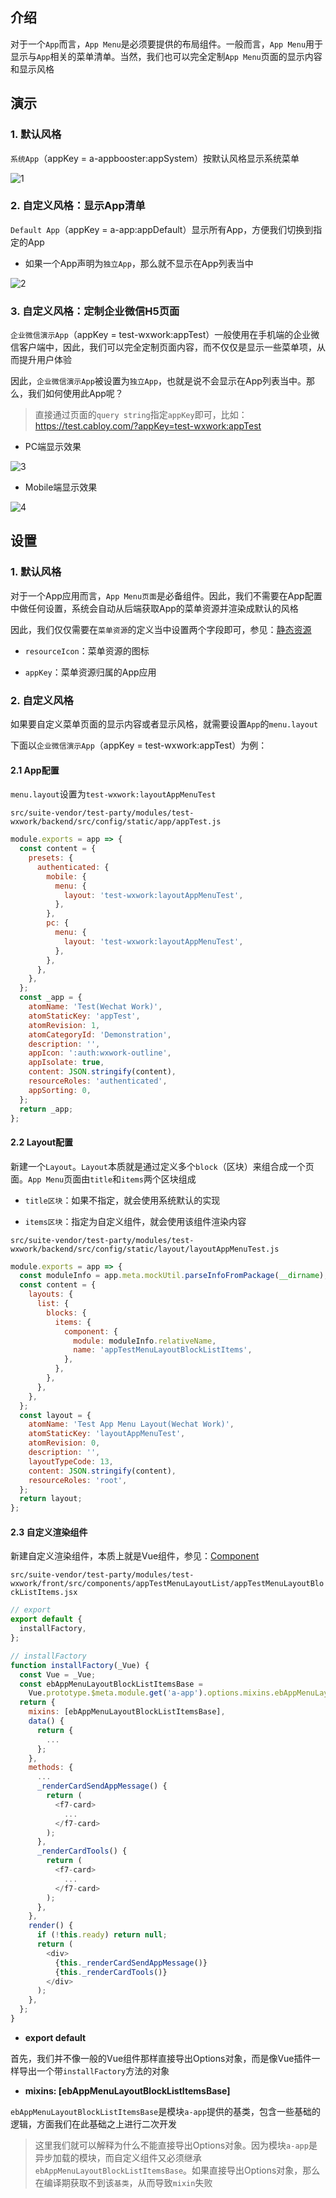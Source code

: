 ## 介绍

对于一个`App`而言，`App Menu`是必须要提供的布局组件。一般而言，`App Menu`用于显示与`App`相关的菜单清单。当然，我们也可以完全定制`App Menu`页面的显示内容和显示风格

## 演示

### 1. 默认风格

`系统App`（appKey = a-appbooster:appSystem）按默认风格显示系统菜单

![1](https://portal.cabloy.com/api/a/file/file/download/9bfcc095321349219ccfb26386d69e9d.png)

### 2. 自定义风格：显示App清单

`Default App`（appKey = a-app:appDefault）显示所有App，方便我们切换到指定的App

* 如果一个App声明为`独立App`，那么就不显示在App列表当中

![2](https://portal.cabloy.com/api/a/file/file/download/f1a41c18e15e444dab1f597888950b99.png)

### 3. 自定义风格：定制企业微信H5页面

`企业微信演示App`（appKey = test-wxwork:appTest）一般使用在手机端的企业微信客户端中，因此，我们可以完全定制页面内容，而不仅仅是显示一些菜单项，从而提升用户体验

因此，`企业微信演示App`被设置为`独立App`，也就是说不会显示在App列表当中。那么，我们如何使用此App呢？

> 直接通过页面的`query string`指定`appKey`即可，比如：<https://test.cabloy.com/?appKey=test-wxwork:appTest>

* PC端显示效果

![3](https://portal.cabloy.com/api/a/file/file/download/7fb77fdc54484e3cb79b034ef07f6b1b.png)

* Mobile端显示效果

![4](https://portal.cabloy.com/api/a/file/file/download/00ad38357f94434b92c5c6e2b23ecd6d.png)

## 设置

### 1. 默认风格

对于一个App应用而言，`App Menu页面`是必备组件。因此，我们不需要在App配置中做任何设置，系统会自动从后端获取App的菜单资源并渲染成默认的风格

因此，我们仅仅需要在`菜单资源`的定义当中设置两个字段即可，参见：[静态资源](https://cabloy.com/zh-cn/articles/resource-static.html)

* `resourceIcon`：菜单资源的图标

* `appKey`：菜单资源归属的App应用

### 2. 自定义风格

如果要自定义菜单页面的显示内容或者显示风格，就需要设置`App`的`menu.layout`

下面以`企业微信演示App`（appKey = test-wxwork:appTest）为例：

#### 2.1 App配置

`menu.layout`设置为`test-wxwork:layoutAppMenuTest`

`src/suite-vendor/test-party/modules/test-wxwork/backend/src/config/static/app/appTest.js`

``` javascript
module.exports = app => {
  const content = {
    presets: {
      authenticated: {
        mobile: {
          menu: {
            layout: 'test-wxwork:layoutAppMenuTest',
          },
        },
        pc: {
          menu: {
            layout: 'test-wxwork:layoutAppMenuTest',
          },
        },
      },
    },
  };
  const _app = {
    atomName: 'Test(Wechat Work)',
    atomStaticKey: 'appTest',
    atomRevision: 1,
    atomCategoryId: 'Demonstration',
    description: '',
    appIcon: ':auth:wxwork-outline',
    appIsolate: true,
    content: JSON.stringify(content),
    resourceRoles: 'authenticated',
    appSorting: 0,
  };
  return _app;
};
```

#### 2.2 Layout配置

新建一个`Layout`。`Layout`本质就是通过定义多个`block`（区块）来组合成一个页面。`App Menu`页面由`title`和`items`两个区块组成

* `title区块`：如果不指定，就会使用系统默认的实现

* `items区块`：指定为自定义组件，就会使用该组件渲染内容

`src/suite-vendor/test-party/modules/test-wxwork/backend/src/config/static/layout/layoutAppMenuTest.js`

``` javascript
module.exports = app => {
  const moduleInfo = app.meta.mockUtil.parseInfoFromPackage(__dirname);
  const content = {
    layouts: {
      list: {
        blocks: {
          items: {
            component: {
              module: moduleInfo.relativeName,
              name: 'appTestMenuLayoutBlockListItems',
            },
          },
        },
      },
    },
  };
  const layout = {
    atomName: 'Test App Menu Layout(Wechat Work)',
    atomStaticKey: 'layoutAppMenuTest',
    atomRevision: 0,
    description: '',
    layoutTypeCode: 13,
    content: JSON.stringify(content),
    resourceRoles: 'root',
  };
  return layout;
};
```

#### 2.3 自定义渲染组件

新建自定义渲染组件，本质上就是Vue组件，参见：[Component](https://cabloy.com/zh-cn/articles/front-component.html)

`src/suite-vendor/test-party/modules/test-wxwork/front/src/components/appTestMenuLayoutList/appTestMenuLayoutBlockListItems.jsx`

``` javascript
// export
export default {
  installFactory,
};

// installFactory
function installFactory(_Vue) {
  const Vue = _Vue;
  const ebAppMenuLayoutBlockListItemsBase =
    Vue.prototype.$meta.module.get('a-app').options.mixins.ebAppMenuLayoutBlockListItemsBase;
  return {
    mixins: [ebAppMenuLayoutBlockListItemsBase],
    data() {
      return {
        ...
      };
    },
    methods: {
      ...
      _renderCardSendAppMessage() {
        return (
          <f7-card>
            ...
          </f7-card>
        );
      },
      _renderCardTools() {
        return (
          <f7-card>
            ...
          </f7-card>
        );
      },
    },
    render() {
      if (!this.ready) return null;
      return (
        <div>
          {this._renderCardSendAppMessage()}
          {this._renderCardTools()}
        </div>
      );
    },
  };
}
```

* **export default**

首先，我们并不像一般的Vue组件那样直接导出Options对象，而是像Vue插件一样导出一个带`installFactory`方法的对象

* **mixins: \[ebAppMenuLayoutBlockListItemsBase\]**

`ebAppMenuLayoutBlockListItemsBase`是模块`a-app`提供的基类，包含一些基础的逻辑，方面我们在此基础之上进行二次开发

> 这里我们就可以解释为什么不能直接导出Options对象。因为模块`a-app`是异步加载的模块，而自定义组件又必须继承`ebAppMenuLayoutBlockListItemsBase`。如果直接导出Options对象，那么在编译期获取不到该`基类`，从而导致`mixin`失败